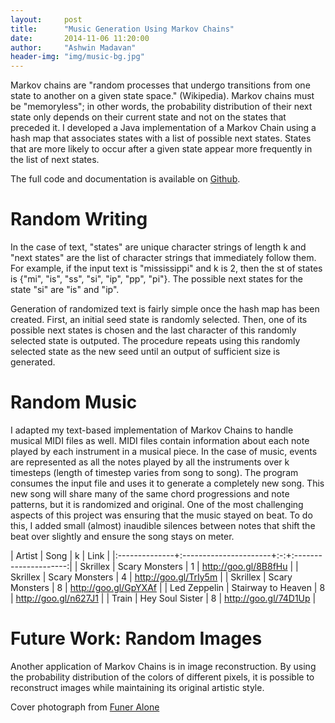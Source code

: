 ```yaml
---
layout:		post
title:		"Music Generation Using Markov Chains"
date:		2014-11-06 11:20:00
author:		"Ashwin Madavan"
header-img: "img/music-bg.jpg"
---
```


Markov chains are "random processes that undergo transitions from one state to another on a given state space." (Wikipedia). Markov chains must be "memoryless"; in other words, the probability distribution of their next state only depends on their current state and not on the states that preceded it. I developed a Java implementation of a Markov Chain using a hash map that associates states with a list of possible next states. States that are more likely to occur after a given state appear more frequently in the list of next states.

The full code and documentation is available on [Github](https://github.com/ashwin153/cs-314h/tree/master/assignments/prog2).

# Random Writing
In the case of text, "states" are unique character strings of length k and "next states" are the list of character strings that immediately follow them. For example, if the input text is "mississippi" and k is 2, then the st of states is {"mi", "is", "ss", "si", "ip", "pp", "pi"}. The possible next states for the state "si" are "is" and "ip".

Generation of randomized text is fairly simple once the hash map has been created. First, an initial seed state is randomly selected. Then, one of its possible next states is chosen and the last character of this randomly selected state is outputed. The procedure repeats using this randomly selected state as the new seed until an output of sufficient size is generated.

# Random Music
I adapted my text-based implementation of Markov Chains to handle musical MIDI files as well. MIDI files contain information about each note played by each instrument in a musical piece. In the case of music, events are represented as all the notes played by all the instruments over k timesteps (length of timestep varies from song to song). The program consumes the input file and uses it to generate a completely new song. This new song will share many of the same chord progressions and note patterns, but it is randomized and original. One of the most challenging aspects of this project was ensuring that the music stayed on beat. To do this, I added small (almost) inaudible silences between notes that shift the beat over slightly and ensure the song stays on meter.

| Artist		| Song					| k | Link 					|
|:--------------+:----------------------+:-:+:---------------------:|
| Skrillex		| Scary Monsters		| 1 | http://goo.gl/8B8fHu	|
| Skrillex		| Scary Monsters		| 4 | http://goo.gl/TrIy5m  | 
| Skrillex		| Scary Monsters		| 8 | http://goo.gl/GpYXAf  |
| Led Zeppelin	| Stairway to Heaven	| 8 | http://goo.gl/n627J1  |
| Train			| Hey Soul Sister		| 8 | http://goo.gl/74D1Up  |
 
# Future Work: Random Images
Another application of Markov Chains is in image reconstruction. By using the probability distribution of the colors of different pixels, it is possible to reconstruct images while maintaining its original artistic style.

Cover photograph from [Funer Alone](http://blog.funeralone.com/funeralone-products/life-tributes/funeral-songs/)
